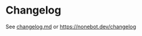 # Changelog

See [changelog.md](./website/src/changelog/changelog.md) or <https://nonebot.dev/changelog>
